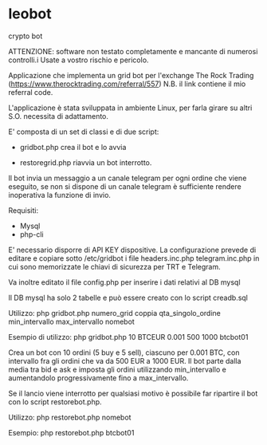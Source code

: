 # leobot
crypto bot

ATTENZIONE: software non testato completamente e mancante di numerosi controlli.i Usate a vostro rischio e pericolo.

Applicazione che implementa un grid bot per l'exchange The Rock Trading (https://www.therocktrading.com/referral/557) N.B. il link contiene il mio referral code. 

L'applicazione è stata sviluppata in ambiente Linux, per farla girare su altri S.O. necessita di adattamento.

E' composta di un set di classi e di due script:

- gridbot.php crea il bot e lo avvia

- restoregrid.php riavvia un bot interrotto.

Il bot invia un messaggio a un canale telegram per ogni ordine che viene eseguito, se non si dispone di un canale telegram è sufficiente rendere inoperativa la funzione di invio.

Requisiti:
- Mysql
- php-cli

E' necessario disporre di API KEY dispositive.
La configurazione prevede di editare e copiare sotto /etc/gridbot i file
headers.inc.php
telegram.inc.php
in cui sono memorizzate le chiavi di sicurezza per TRT e Telegram.

Va inoltre editato il file config.php per inserire i dati relativi al DB mysql

Il DB mysql ha solo 2 tabelle e può essere creato con lo script creadb.sql

Utilizzo:
php gridbot.php numero_grid coppia qta_singolo_ordine min_intervallo max_intervallo nomebot

Esempio di utilizzo:
php gridbot.php 10 BTCEUR 0.001 500 1000 btcbot01

Crea un bot con 10 ordini (5 buy e 5 sell), ciascuno per 0.001 BTC, con intervallo fra gli ordini che va da 500 EUR a 1000 EUR. 
Il bot parte dalla media tra bid e ask e imposta gli ordini utilizzando min_intervallo e aumentandolo progressivamente fino a max_intervallo.

Se il lancio viene interrotto per qualsiasi motivo è possibile far ripartire il bot con lo script restorebot.php.

Utilizzo:
php restorebot.php nomebot

Esempio:
php restorebot.php btcbot01


